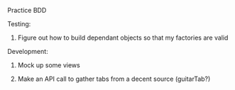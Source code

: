 Practice BDD 

Testing:
1. Figure out how to build dependant objects so that my factories are valid


Development: 

1. Mock up some views

2. Make an API call to gather tabs from a decent source  (guitarTab?)